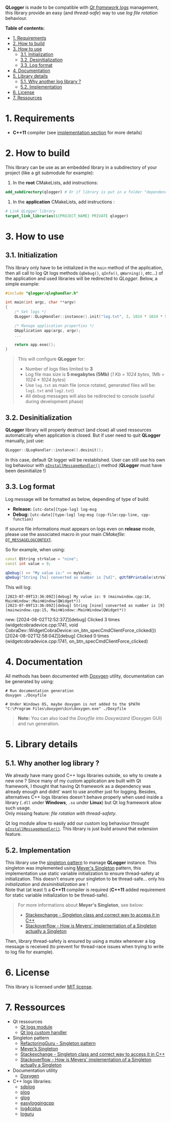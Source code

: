 **QLogger** is made to be compatible with [_Qt framework logs_][doc-qt-log-module] management, this library provide an easy (and _thread-safe_) way to use _log file rotation_ behaviour.  

**Table of contents:**
- [1. Requirements](#1-requirements)
- [2. How to build](#2-how-to-build)
- [3. How to use](#3-how-to-use)
  - [3.1. Initialization](#31-initialization)
  - [3.2. Desinitialization](#32-desinitialization)
  - [3.3. Log format](#33-log-format)
- [4. Documentation](#4-documentation)
- [5. Library details](#5-library-details)
  - [5.1. Why another log library ?](#51-why-another-log-library-)
  - [5.2. Implementation](#52-implementation)
- [6. License](#6-license)
- [7. Ressources](#7-ressources)

# 1. Requirements

- **C++11** compiler (see [implementation section][anchor-implementation] for more details)

# 2. How to build

This library can be use as an embedded library in a subdirectory of your project (like a git submodule for example):
1. In the **root** CMakeLists, add instructions:
```cmake
add_subdirectory(qlogger) # Or if library is put in a folder "dependencies" : add_subdirectory(dependencies/qlogger)
```

1. In the **application** CMakeLists, add instructions :
```cmake
# Link QLogger library
target_link_libraries(${PROJECT_NAME} PRIVATE qlogger)
```

# 3. How to use
## 3.1. Initialization
This library only have to be initialized in the `main` method of the application, then all call to log Qt logs methods (`qDebug()`, `qInfo()`, `qWarning()`, etc...) of the application and used libraries will be redirected to _QLogger_. Below, a simple example:
```cpp
#include "qlogger/qloghandler.h"

int main(int argc, char **argv)
{
    /* Set logs */
    QLogger::QLogHandler::instance().init("log.txt", 3, 1024 * 1024 * 5, true);

    /* Manage application properties */
    QApplication app(argc, argv);
    ...

    return app.exec();
}
```
> This will configure **QLogger** for:
> - Number of logs files limited to **3**
> - Log file max size is **5 megabytes (5Mb)** (_1 Kb = 1024 bytes_, _1Mb = 1024 * 1024 bytes_)
> - Use `log.txt` as main file (once rotated, generated files will be: `log1.txt` and `log2.txt`)
> - All debug messages will also be redirected to console (useful during development phase)

## 3.2. Desinitialization

**QLogger** library will properly destruct (and close) all used ressources automatically when application is closed. But if user need to quit **QLogger** manually, just use:
```cpp
QLogger::QLogHandler::instance().desinit();
```

In this case, default Qt logger will be restablished. User can still use his own log behaviour with [`qInstallMessageHandler()`][doc-qt-log-install-custom] method (**QLogger** must have been desinitialize !)


## 3.3. Log format

Log message will be formatted as below, depending of type of build:
- **Release:** `[utc-date][type-log] log-msg`
- **Debug:** `[utc-date][type-log] log-msg (cpp-file:cpp-line, cpp-function)`

If source file informations must appears on logs even on **release** mode, please use the associated macro in your main _CMakefile_: [`QT_MESSAGELOGCONTEXT`][doc-qt-log-context].

So for example, when using:
```cpp
const QString strValue = "nine";
const int value = 9;

qDebug() << "My value is:" << myValue;
qDebug("String [%s] converted as number is [%d]", qUtf8Printable(strValue), value);
```

This will log:
```text
[2023-07-09T13:36:09Z][debug] My value is: 9 (mainwindow.cpp:14, MainWindow::MainWindow(QWidget*))
[2023-07-09T13:36:09Z][debug] String [nine] converted as number is [9] (mainwindow.cpp:15, MainWindow::MainWindow(QWidget*))
```

new:
[2024-08-02T12:52:37Z][debug] Clicked 3 times (widgetcobradevice.cpp:1741, void CobraDev::WidgetCobraDevice::on_btn_specCmdClientForce_clicked())
[2024-08-02T12:58:04Z][debug] Clicked 0 times (widgetcobradevice.cpp:1741, on_btn_specCmdClientForce_clicked)

# 4. Documentation

All methods has been documented with [Doxygen][doc-doxygen] utility, documentation can be generated by using:
```shell
# Run documentation generation
doxygen ./Doxyfile

# Under Windows OS, maybe doxygen is not added to the $PATH
"C:\Program Files\doxygen\bin\doxygen.exe" ./Doxyfile
```
> **Note:** You can also load the _Doxyfile_ into _Doxywizard_ (Doxygen GUI) and run generation.

# 5. Library details
## 5.1. Why another log library ?

We already have many good C++ logs libraries outside, so why to create a new one ? Since many of my custom application are built with Qt framework, I thought that having Qt framework as a dependency was already enough and didnt' want to use another just for logging. Besides, alternatives C++ logs libraries doesn't behave properly when used inside a library (`.dll` under **Windows**, `.so` under **Linux**) but Qt log framework allow such usage.  
Only missing feature: _file rotation with thread-safety_.  

Qt log module allow to easily add our custom log behaviour throught [`qInstallMessageHandler()`][doc-qt-log-install-custom]. This library is just build around that extension feature.

## 5.2. Implementation

This library use the [singleton pattern][doc-pattern-singleton] to manage **QLogger** instance. This singleton was implemented using [Meyer's Singleton][doc-singleton-meyer-1] pattern, this implementation use static variable initialization to ensure thread-safety at initialization. This doesn't ensure your singleton to be thread-safe... only his _initialization_ and _desininitialization_ are !  
Note that (at least !) a **C++11** compiler is required (**C++11** added requirement for static variable initialization to be thread-safe).
> For more informations about **Meyer's Singleton**, see below:
> - [Stackexchange - Singleton class and correct way to access it in C++][doc-singleton-meyer-2]
> - [Stackoverflow - How is Meyers' implementation of a Singleton actually a Singleton][doc-singleton-meyer-3]

Then, library thread-safety is ensured by using a mutex whenever a log message is received (to prevent for thread-race issues when trying to write to log file for example).

# 6. License

This library is licensed under [MIT license][repo-license].

# 7. Ressources

- Qt ressources
  - [Qt logs module][doc-qt-log-module]
  - [Qt log custom handler][doc-qt-log-install-custom]
- Singleton pattern
  - [RefactoringGuru - Singleton pattern][doc-pattern-singleton]
  - [Meyer’s Singleton][doc-singleton-meyer-1]
  - [Stackexchange - Singleton class and correct way to access it in C++][doc-singleton-meyer-2]
  - [Stackoverflow - How is Meyers' implementation of a Singleton actually a Singleton][doc-singleton-meyer-3]
- Documentation utility
  - [Doxygen][doc-doxygen]
- C++ logs libraries:
    - [sdplog][log-lib-sdplog]
    - [plog][log-lib-plog]
    - [glog][log-lib-glog]
    - [easyloggingcpp][log-lib-easyloggingcpp]
    - [log4cplus][log-lib-log4cplus]
    - [loguru][log-lib-loguru]

<!-- Anchors of this file -->
[anchor-implementation]: #52-implementation

<!-- Repository links -->
[repo-license]: LICENSE

<!-- External links -->
[doc-doxygen]: https://www.doxygen.nl/

[doc-qt-log-module]: https://doc.qt.io/qt-6/qtlogging.html
[doc-qt-log-install-custom]: https://doc.qt.io/qt-5/qtglobal.html#qInstallMessageHandler
[doc-qt-log-context]: https://doc.qt.io/qt-6/qmessagelogcontext.html

[doc-pattern-singleton]: https://refactoring.guru/design-patterns/singleton

[doc-singleton-meyer-1]: https://laristra.github.io/flecsi/src/developer-guide/patterns/meyers_singleton.html
[doc-singleton-meyer-2]: https://codereview.stackexchange.com/questions/197486/singleton-class-and-correct-way-to-access-it-in-c
[doc-singleton-meyer-3]: https://stackoverflow.com/questions/17712001/how-is-meyers-implementation-of-a-singleton-actually-a-singleton

[log-lib-sdplog]: https://github.com/gabime/spdlog
[log-lib-plog]: https://github.com/SergiusTheBest/plog
[log-lib-glog]: https://github.com/google/glog
[log-lib-easyloggingcpp]: https://github.com/abumq/easyloggingpp
[log-lib-log4cplus]: https://github.com/log4cplus/log4cplus
[log-lib-loguru]: https://github.com/emilk/loguru
